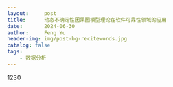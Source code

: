 ```yaml
---
layout:     post
title:      动态不确定性因果图模型理论在软件可靠性领域的应用
date:       2024-06-30
author:     Feng Yu
header-img: img/post-bg-recitewords.jpg
catalog: false
tags:
    - 数据分析
---
```

1230